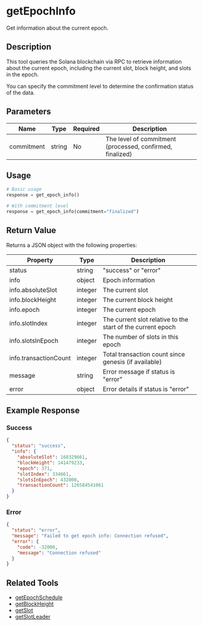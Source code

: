 # getEpochInfo

Get information about the current epoch.

## Description

This tool queries the Solana blockchain via RPC to retrieve information about the current epoch, including the current slot, block height, and slots in the epoch.

You can specify the commitment level to determine the confirmation status of the data.

## Parameters

| Name | Type | Required | Description |
|------|------|----------|-------------|
| commitment | string | No | The level of commitment (processed, confirmed, finalized) |

## Usage

```python
# Basic usage
response = get_epoch_info()

# With commitment level
response = get_epoch_info(commitment="finalized")
```

## Return Value

Returns a JSON object with the following properties:

| Property | Type | Description |
|----------|------|-------------|
| status | string | "success" or "error" |
| info | object | Epoch information |
| info.absoluteSlot | integer | The current slot |
| info.blockHeight | integer | The current block height |
| info.epoch | integer | The current epoch |
| info.slotIndex | integer | The current slot relative to the start of the current epoch |
| info.slotsInEpoch | integer | The number of slots in this epoch |
| info.transactionCount | integer | Total transaction count since genesis (if available) |
| message | string | Error message if status is "error" |
| error | object | Error details if status is "error" |

## Example Response

### Success
```json
{
  "status": "success",
  "info": {
    "absoluteSlot": 160329661,
    "blockHeight": 141479233,
    "epoch": 371,
    "slotIndex": 334661,
    "slotsInEpoch": 432000,
    "transactionCount": 126584541061
  }
}
```

### Error
```json
{
  "status": "error",
  "message": "Failed to get epoch info: Connection refused",
  "error": {
    "code": -32000,
    "message": "Connection refused"
  }
}
```

## Related Tools

- [getEpochSchedule](getEpochSchedule.md)
- [getBlockHeight](getBlockHeight.md)
- [getSlot](getSlot.md)
- [getSlotLeader](getSlotLeader.md) 